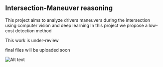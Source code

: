 <h2>  Intersection-Maneuver reasoning </h2>

This project aims to analyze drivers maneuvers during the intersection using computer vision and deep learning 
In this project we propose a low-cost detection method

This work is under-review

final files will be uploaded soon 


![Alt text](demo.gif)

